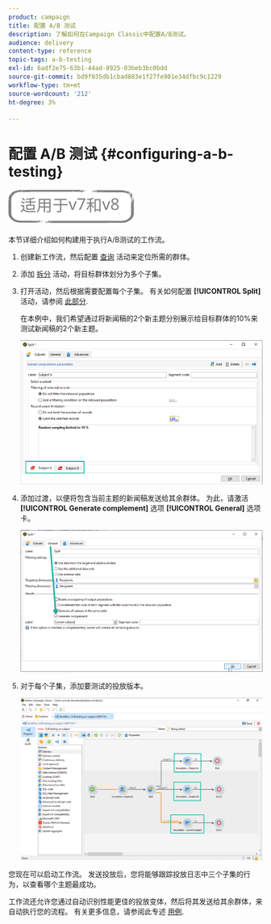 ```yaml
---
product: campaign
title: 配置 A/B 测试
description: 了解如何在Campaign Classic中配置A/B测试。
audience: delivery
content-type: reference
topic-tags: a-b-testing
exl-id: 6adf2e75-63b1-44ad-8925-03beb3bc0bdd
source-git-commit: bd9f035db1cbad883e1f27fe901e34dfbc9c1229
workflow-type: tm+mt
source-wordcount: '212'
ht-degree: 3%

---
```


# 配置 A/B 测试 {#configuring-a-b-testing}

![](../../assets/common.svg)

本节详细介绍如何构建用于执行A/B测试的工作流。

1. 创建新工作流，然后配置 [查询](../../workflow/using/query.md) 活动来定位所需的群体。

1. 添加 [拆分](../../workflow/using/split.md) 活动，将目标群体划分为多个子集。

1. 打开活动，然后根据需要配置每个子集。 有关如何配置 **[!UICONTROL Split]** 活动，请参阅 [此部分](../../workflow/using/split.md).

   在本例中，我们希望通过将新闻稿的2个新主题分别展示给目标群体的10%来测试新闻稿的2个新主题。

   ![](assets/ab-testing-split.png)

1. 添加过渡，以便将包含当前主题的新闻稿发送给其余群体。 为此，请激活 **[!UICONTROL Generate complement]** 选项 **[!UICONTROL General]** 选项卡。

   ![](assets/ab-testing-complement.png)

1. 对于每个子集，添加要测试的投放版本。

   ![](assets/ab-testing-delivery.png)

您现在可以启动工作流。 发送投放后，您将能够跟踪投放日志中三个子集的行为，以查看哪个主题最成功。

工作流还允许您通过自动识别性能更佳的投放变体，然后将其发送给其余群体，来自动执行您的流程。 有关更多信息，请参阅此专述 [用例](a-b-testing-use-case.md).
